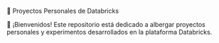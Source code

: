 📂 Proyectos Personales de Databricks


🌟 ¡Bienvenidos!
Este repositorio está dedicado a albergar proyectos personales y experimentos desarrollados en la plataforma Databricks.



